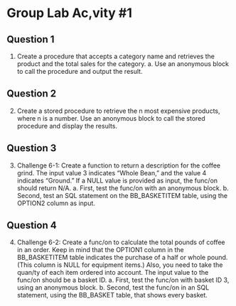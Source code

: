 # Group Lab Ac,vity #1

## Question 1

1. Create a procedure that accepts a category name and retrieves the product and the total
sales for the category.
a. Use an anonymous block to call the procedure and output the result.

## Question 2

2. Create a stored procedure to retrieve the n most expensive products, where n is a number.
Use an anonymous block to call the stored procedure and display the results.

## Question 3

3. Challenge 6-1: Create a function to return a description for the coffee grind. The input
value 3 indicates “Whole Bean,” and the value 4 indicates “Ground.” If a NULL value is
provided as input, the func/on should return N/A.
a. First, test the func/on with an anonymous block.
b. Second, test an SQL statement on the BB_BASKETITEM table, using the OPTION2
column as input.

## Question 4

4. Challenge 6-2: Create a func/on to calculate the total pounds of coffee in an order. Keep
in mind that the OPTION1 column in the BB_BASKETITEM table indicates the purchase of
a half or whole pound. (This column is NULL for equipment items.) Also, you need to
take the quan/ty of each item ordered into account. The input value to the func/on
should be a basket ID.
a. First, test the func/on with basket ID 3, using an anonymous block.
b. Second, test the func/on in an SQL statement, using the BB_BASKET table, that
shows every basket.

